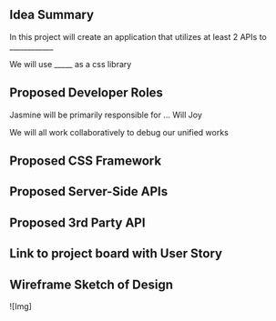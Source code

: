 ## Idea Summary
In this project will create an application that utilizes at least 2 APIs to ____________

We will use _____ as a css library 
## Proposed Developer Roles
Jasmine will be primarily responsible for ...
Will
Joy 

We will all work collaboratively to debug our unified works 
## Proposed CSS Framework

## Proposed Server-Side APIs

## Proposed 3rd Party API

## Link to project board with User Story

## Wireframe Sketch of Design

![Img] 



